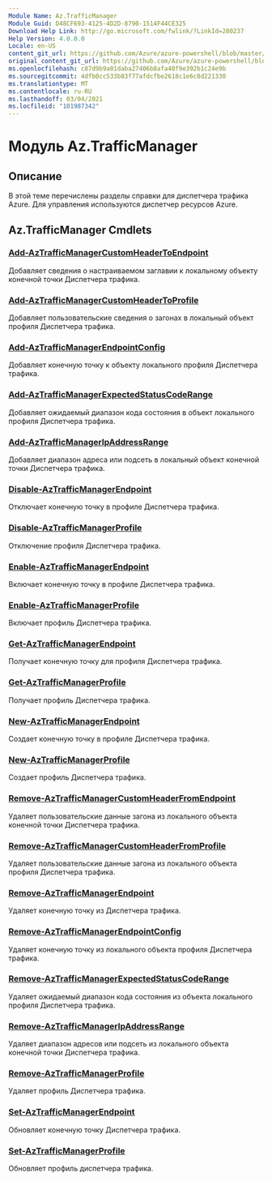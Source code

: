 ```yaml
---
Module Name: Az.TrafficManager
Module Guid: D48CF693-4125-4D2D-8790-1514F44CE325
Download Help Link: http://go.microsoft.com/fwlink/?LinkId=280237
Help Version: 4.0.0.0
Locale: en-US
content_git_url: https://github.com/Azure/azure-powershell/blob/master/src/TrafficManager/TrafficManager/help/Az.TrafficManager.md
original_content_git_url: https://github.com/Azure/azure-powershell/blob/master/src/TrafficManager/TrafficManager/help/Az.TrafficManager.md
ms.openlocfilehash: c87d9b9a01daba27406b8afa40f9e392b1c24e9b
ms.sourcegitcommit: 4dfb0cc533b83f77afdcfbe2618c1e6c8d221330
ms.translationtype: MT
ms.contentlocale: ru-RU
ms.lasthandoff: 03/04/2021
ms.locfileid: "101987342"
---
```

# Модуль Az.TrafficManager
## Описание
В этой теме перечислены разделы справки для диспетчера трафика Azure. Для управления используются диспетчер ресурсов Azure.

## Az.TrafficManager Cmdlets
### [Add-AzTrafficManagerCustomHeaderToEndpoint](Add-AzTrafficManagerCustomHeaderToEndpoint.md)
Добавляет сведения о настраиваемом заглавии к локальному объекту конечной точки Диспетчера трафика.

### [Add-AzTrafficManagerCustomHeaderToProfile](Add-AzTrafficManagerCustomHeaderToProfile.md)
Добавляет пользовательские сведения о загонах в локальный объект профиля Диспетчера трафика.

### [Add-AzTrafficManagerEndpointConfig](Add-AzTrafficManagerEndpointConfig.md)
Добавляет конечную точку к объекту локального профиля Диспетчера трафика.

### [Add-AzTrafficManagerExpectedStatusCodeRange](Add-AzTrafficManagerExpectedStatusCodeRange.md)
Добавляет ожидаемый диапазон кода состояния в объект локального профиля Диспетчера трафика.

### [Add-AzTrafficManagerIpAddressRange](Add-AzTrafficManagerIpAddressRange.md)
Добавляет диапазон адреса или подсеть в локальный объект конечной точки Диспетчера трафика.

### [Disable-AzTrafficManagerEndpoint](Disable-AzTrafficManagerEndpoint.md)
Отключает конечную точку в профиле Диспетчера трафика.

### [Disable-AzTrafficManagerProfile](Disable-AzTrafficManagerProfile.md)
Отключение профиля Диспетчера трафика.

### [Enable-AzTrafficManagerEndpoint](Enable-AzTrafficManagerEndpoint.md)
Включает конечную точку в профиле Диспетчера трафика.

### [Enable-AzTrafficManagerProfile](Enable-AzTrafficManagerProfile.md)
Включает профиль Диспетчера трафика.

### [Get-AzTrafficManagerEndpoint](Get-AzTrafficManagerEndpoint.md)
Получает конечную точку для профиля Диспетчера трафика.

### [Get-AzTrafficManagerProfile](Get-AzTrafficManagerProfile.md)
Получает профиль Диспетчера трафика.

### [New-AzTrafficManagerEndpoint](New-AzTrafficManagerEndpoint.md)
Создает конечную точку в профиле Диспетчера трафика.

### [New-AzTrafficManagerProfile](New-AzTrafficManagerProfile.md)
Создает профиль Диспетчера трафика.

### [Remove-AzTrafficManagerCustomHeaderFromEndpoint](Remove-AzTrafficManagerCustomHeaderFromEndpoint.md)
Удаляет пользовательские данные загона из локального объекта конечной точки Диспетчера трафика.

### [Remove-AzTrafficManagerCustomHeaderFromProfile](Remove-AzTrafficManagerCustomHeaderFromProfile.md)
Удаляет пользовательские данные загона из локального объекта профиля Диспетчера трафика.

### [Remove-AzTrafficManagerEndpoint](Remove-AzTrafficManagerEndpoint.md)
Удаляет конечную точку из Диспетчера трафика.

### [Remove-AzTrafficManagerEndpointConfig](Remove-AzTrafficManagerEndpointConfig.md)
Удаляет конечную точку из локального объекта профиля Диспетчера трафика.

### [Remove-AzTrafficManagerExpectedStatusCodeRange](Remove-AzTrafficManagerExpectedStatusCodeRange.md)
Удаляет ожидаемый диапазон кода состояния из объекта локального профиля Диспетчера трафика.

### [Remove-AzTrafficManagerIpAddressRange](Remove-AzTrafficManagerIpAddressRange.md)
Удаляет диапазон адресов или подсеть из локального объекта конечной точки Диспетчера трафика.

### [Remove-AzTrafficManagerProfile](Remove-AzTrafficManagerProfile.md)
Удаляет профиль Диспетчера трафика.

### [Set-AzTrafficManagerEndpoint](Set-AzTrafficManagerEndpoint.md)
Обновляет конечную точку Диспетчера трафика.

### [Set-AzTrafficManagerProfile](Set-AzTrafficManagerProfile.md)
Обновляет профиль диспетчера трафика.


